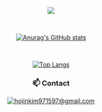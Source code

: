 <div align="center">

<p align='center'>
  <img src=https://capsule-render.vercel.app/api?type=waving&color=0:03045e,20:0077b6,40:00b4d8,60:90e0ef,80:caf0f8&height=280&section=header&text=hjKim1597%20GitHub&fontSize=54&animation=fadeIn&fontAlignY=32&fontColor=FFC2E2&font=sans-serif&desc=hojinkim971597@gmail.com&descAlignY=51&descAlign=67>
</p>
  
  <br/>
  
[![Anurag's GitHub stats](https://github-readme-stats.vercel.app/api?username=hjKim1597)](https://github.com/anuraghazra/github-readme-stats)
 
 
  <br/>
  
[![Top Langs](https://github-readme-stats.vercel.app/api/top-langs/?username=hjKim1597&layout=compact)](https://github.com/anuraghazra/github-readme-stats)



### 📫 Contact
<a href="mailto:hojinkim971597@gmail.com" target="_blank"><img src="https://img.shields.io/badge/gmail-EA4335?style=flat-square&logo=gmail&logoColor=white" alt="hojinkim971597@gmail.com"/></a>
